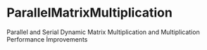 # ParallelMatrixMultiplication
Parallel and Serial Dynamic Matrix Multiplication and Multiplication Performance İmprovements
